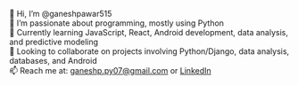 👋 Hi, I’m @ganeshpawar515  
👀 I’m passionate about programming, mostly using Python  
🌱 Currently learning JavaScript, React, Android development, data analysis, and predictive modeling  
💞️ Looking to collaborate on projects involving Python/Django, data analysis, databases, and Android  
📫 Reach me at: ganeshp.py07@gmail.com or [LinkedIn](https://linkedin.com/in/ganesh-pawar-36b61824a)


<!---
ganeshpawar515/ganeshpawar515 is a ✨ special ✨ repository because its `README.md` (this file) appears on your GitHub profile.
You can click the Preview link to take a look at your changes.
--->
